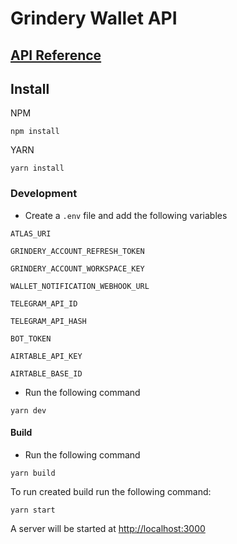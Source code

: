 # Grindery Wallet API

## [API Reference](https://wallet-api.grindery.io/docs/)

## Install

NPM

```
npm install
```

YARN

```
yarn install
```

### Development

- Create a `.env` file and add the following variables

`ATLAS_URI`

`GRINDERY_ACCOUNT_REFRESH_TOKEN`

`GRINDERY_ACCOUNT_WORKSPACE_KEY`

`WALLET_NOTIFICATION_WEBHOOK_URL`

`TELEGRAM_API_ID`

`TELEGRAM_API_HASH`

`BOT_TOKEN`

`AIRTABLE_API_KEY`

`AIRTABLE_BASE_ID`

- Run the following command

```
yarn dev
```

#### Build

- Run the following command

```
yarn build
```

To run created build run the following command:

```
yarn start
```

A server will be started at [http://localhost:3000](http://localhost:3000)
